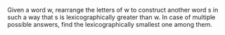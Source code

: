 Given a word w, rearrange the letters of w to construct another word s in such a way that s is lexicographically greater than w. In case of multiple possible answers, find the lexicographically smallest one among them.

